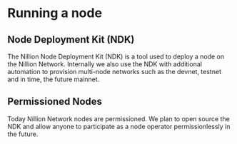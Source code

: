 # Running a node

## Node Deployment Kit (NDK)

The Nillion Node Deployment Kit (NDK) is a tool used to deploy a node on the Nillion Network. Internally we also use the NDK with additional automation to provision multi-node networks such as the devnet, testnet and in time, the future mainnet.

## Permissioned Nodes

Today Nillion Network nodes are permissioned. We plan to open source the NDK and allow anyone to participate as a node operator permissionlessly in the future.
